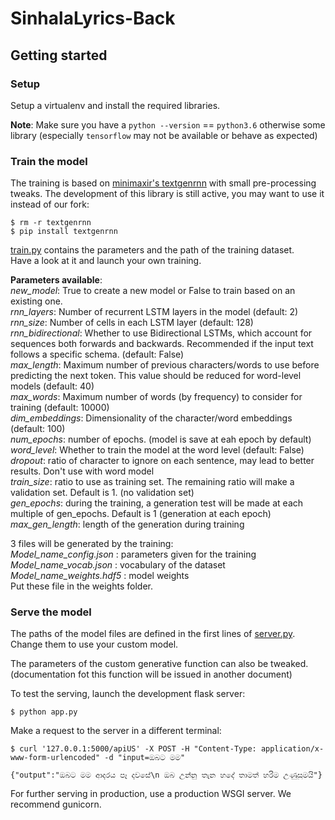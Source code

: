 # SinhalaLyrics-Back

## Getting started  
### Setup

Setup a virtualenv and install the required libraries.

**Note**: Make sure you have a `python --version` == `python3.6` otherwise some library (especially `tensorflow` may not 
be available or behave as expected)

    
###  Train the model
The training is based on [minimaxir's textgenrnn](https://github.com/minimaxir/textgenrnn) with small pre-processing tweaks.
The development of this library is still active, you may want to use it instead of our fork:
    
    $ rm -r textgenrnn  
    $ pip install textgenrnn    
    
[train.py](train.py) contains the parameters and the path of the training dataset.  
Have a look at it and launch your own training.

**Parameters available**:   
*new_model*: True to create a new model or False to train based on an existing one.  
*rnn_layers*: Number of recurrent LSTM layers in the model (default: 2)  
*rnn_size*: Number of cells in each LSTM layer (default: 128)  
*rnn_bidirectional*: Whether to use Bidirectional LSTMs, which account for sequences both forwards and backwards. Recommended if the input text follows a specific schema. (default: False)  
*max_length*: Maximum number of previous characters/words to use before predicting the next token. This value should be reduced for word-level models (default: 40)  
*max_words*: Maximum number of words (by frequency) to consider for training (default: 10000)  
*dim_embeddings*: Dimensionality of the character/word embeddings (default: 100)  
*num_epochs*: number of epochs. (model is save at eah epoch by default)  
*word_level*: Whether to train the model at the word level (default: False)  
*dropout*: ratio of character to ignore on each sentence, may lead to better results. Don't use with word model  
*train_size*: ratio to use as training set. The remaining ratio will make a validation set. Default is 1. (no validation set)  
*gen_epochs*: during the training, a generation test will be made at each multiple of gen_epochs. Default is 1 (generation at each epoch)  
*max_gen_length*: length of the generation during training  

3 files will be generated by the training:  
*Model_name_config.json* : parameters given for the training  
*Model_name_vocab.json*  : vocabulary of the dataset  
*Model_name_weights.hdf5* : model weights   
Put these file in the weights folder.  

### Serve the model
The paths of the model files are defined in the first lines of [server.py](server.py).  
Change them to use your custom model.

The parameters of the custom generative function can also be tweaked.  
(documentation fot this function will be issued in another document)

To test the serving, launch the development flask server:
 
    $ python app.py
    
Make a request to the server in a different terminal:
  
    $ curl '127.0.0.1:5000/apiUS' -X POST -H "Content-Type: application/x-www-form-urlencoded" -d "input=ඔබට මම"  
  
    {"output":"ඔබට මම ආදරය පෑ දවසේ\n ඔබ උන්නු තැන හදේ තාමත් හරිම උණුසුමයි"}
For further serving in production, use a production WSGI server. We recommend gunicorn.    

